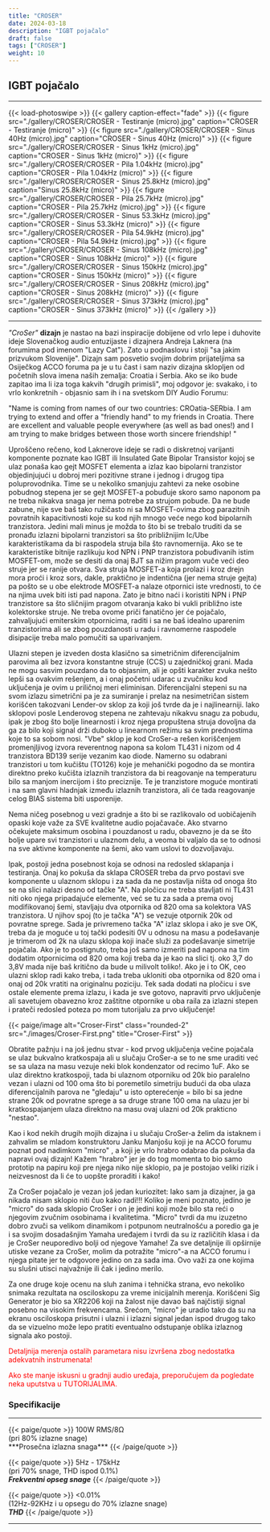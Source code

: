 ```yaml
---
title: "CROSER"
date: 2024-03-18
description: "IGBT pojačalo"
draft: false
tags: ["CROSER"]
weight: 10
---
```

## IGBT pojačalo

<hr>
{{< load-photoswipe >}}
{{< gallery caption-effect="fade" >}}
  {{< figure src="./gallery/CROSER/CROSER - Testiranje (micro).jpg" caption="CROSER - Testiranje (micro)" >}}
  {{< figure src="./gallery/CROSER/CROSER - Sinus 40Hz (micro).jpg" caption="CROSER - Sinus 40Hz (micro)" >}}
  {{< figure src="./gallery/CROSER/CROSER - Sinus 1kHz (micro).jpg" caption="CROSER - Sinus 1kHz (micro)" >}}
  {{< figure src="./gallery/CROSER/CROSER - Pila 1.04kHz (micro).jpg" caption="CROSER - Pila 1.04kHz (micro)" >}}
  {{< figure src="./gallery/CROSER/CROSER - Sinus 25.8kHz (micro).jpg" caption="Sinus 25.8kHz (micro)" >}}
  {{< figure src="./gallery/CROSER/CROSER - Pila 25.7kHz (micro).jpg" caption="CROSER - Pila 25.7kHz (micro).jpg" >}}
  {{< figure src="./gallery/CROSER/CROSER - Sinus 53.3kHz (micro).jpg" caption="CROSER - Sinus 53.3kHz (micro)" >}}
  {{< figure src="./gallery/CROSER/CROSER - Pila 54.9kHz (micro).jpg" caption="CROSER - Pila 54.9kHz (micro).jpg" >}}
  {{< figure src="./gallery/CROSER/CROSER - Sinus 108kHz (micro).jpg" caption="CROSER - Sinus 108kHz (micro)" >}}
  {{< figure src="./gallery/CROSER/CROSER - Sinus 150kHz (micro).jpg" caption="CROSER - Sinus 150kHz (micro)" >}}
  {{< figure src="./gallery/CROSER/CROSER - Sinus 208kHz (micro).jpg" caption="CROSER - Sinus 208kHz (micro)" >}}
  {{< figure src="./gallery/CROSER/CROSER - Sinus 373kHz (micro).jpg" caption="CROSER - Sinus 373kHz (micro)" >}}
{{< /gallery >}}
<hr>

*"CroSer"* **dizajn** je nastao na bazi inspiracije dobijene od vrlo lepe i duhovite ideje Slovenačkog audio entuzijaste i dizajnera Andreja Laknera (na forumima pod imenom "Lazy Cat"). Zato u podnaslovu i stoji "sa jakim prizvukom Slovenije". Dizajn sam posvetio svojim dobrim prijateljima sa Osiječkog ACCO foruma pa je u tu čast i sam naziv dizajna sklopljen od početnih slova imena naših zemalja: Croatia i Serbia. Ako se iko bude zapitao ima li iza toga kakvih "drugih primisli", moj odgovor je: svakako, i to vrlo konkretnih - objasnio sam ih i na svetskom DIY Audio Forumu:

"Name is coming from names of our two countries: CROatia-SERbia. I am trying to extend and offer a "friendly hand" to my friends in Croatia. There are excellent and valuable people everywhere (as well as bad ones!) and I am trying to make bridges between those worth sincere friendship! "

Uproščeno rečeno, kod Laknerove ideje se radi o diskretnoj varijanti komponente poznate kao IGBT ili Insulated Gate Bipolar Transistor kojoj se ulaz ponaša kao gejt MOSFET elementa a izlaz kao bipolarni tranzistor objedinjujući u dobroj meri pozitivne strane i jednog i drugog tipa poluprovodnika. Time se u nekoliko smanjuju zahtevi za neke osobine pobudnog stepena jer se gejt MOSFET-a pobuđuje skoro samo naponom pa ne treba nikakva snaga jer nema potrebe za strujom pobude. Da ne bude zabune, nije sve baš tako ružičasto ni sa MOSFET-ovima zbog parazitnih povratnih kapacitivnosti koje su kod njih mnogo veće nego kod bipolarnih tranzistora. Jedini mali minus je možda to što bi se trebalo truditi da se pronađu izlazni bipolarni tranzistori sa što približnijim Ic/Ube karakteristikama da bi raspodela struja bila što ravnomernija. Ako se te karakteristike bitnije razlikuju kod NPN i PNP tranzistora pobuđivanih istim MOSFET-om, može se desiti da onaj BJT sa nižim pragom vuče veći deo struje jer se ranije otvara. Sva struja MOSFET-a koja prolazi i kroz drejn mora proći i kroz sors, dakle, praktično je indentična (jer nema struje gejta) pa pošto se u obe elektrode MOSFET-a nalaze otpornici iste vrednosti, to će na njima uvek biti isti pad napona. Zato je bitno naći i koristiti NPN i PNP tranzistore sa što sličnijim pragom otvaranja kako bi vukli približno iste kolektorske struje. Ne treba ovome priči fanatično jer će pojačalo, zahvaljujući emiterskim otpornicima, raditi i sa ne baš idealno uparenim tranzistorima ali se zbog pouzdanosti u radu i ravnomerne raspodele disipacije treba malo pomučiti sa uparivanjem.

Ulazni stepen je izveden dosta klasično sa simetričnim diferencijalnim parovima ali bez izvora konstantne struje (CCS) u zajedničkoj grani. Mada ne mogu sasvim pouzdano da to objasnim, ali je opšti karakter zvuka nešto lepši sa ovakvim rešenjem, a i onaj početni udarac u zvučniku kod uključenja je ovim u priličnoj meri eliminisan. Diferencijalni stepeni su na svom izlazu simetrični pa je za sumiranje i prelaz na nesimetričan sistem korišćen takozvani Lender-ov sklop za koji još tvrde da je i najlinearniji. Iako sklopovi posle Lenderovog stepena ne zahtevaju nikakvu snagu za pobudu, ipak je zbog što bolje linearnosti i kroz njega propuštena struja dovoljna da ga za bilo koji signal drži duboko u linearnom režimu sa svim prednostima koje to sa sobom nosi. "Vbe" sklop je kod CroSer-a rešen koriščenjem promenjljivog izvora reverentnog napona sa kolom TL431 i nizom od 4 tranzistora BD139 serije vezanim kao diode. Namerno su odabrani tranzistori u tom kučištu (TO126) koje je mehanički pogodno da se montira direktno preko kučišta izlaznih tranzistora da bi reagovanje na temperaturu bilo sa manjom inercijom i što preciznije. Te je tranzistore moguće montirati i na sam glavni hladnjak između izlaznih tranzistora, ali će tada reagovanje celog BIAS sistema biti usporenije.

Nema ničeg posebnog u vezi gradnje a što bi se razlikovalo od uobičajenih opaski koje važe za SVE kvalitetne audio pojačavače. Ako stvarno očekujete maksimum osobina i pouzdanost u radu, obavezno je da se što bolje upare svi tranzistori u ulaznom delu, a veoma bi valjalo da se to odnosi na sve aktivne komponente na šemi, ako vam uslovi to dozvoljavaju.

Ipak, postoji jedna posebnost koja se odnosi na redosled sklapanja i testiranja. Onaj ko pokuša da sklapa CROSER treba da prvo postavi sve komponente u ulaznom sklopu i za sada da ne postavlja ništa od onoga što se na slici nalazi desno od tačke "A". Na pločicu ne treba stavljati ni TL431 niti oko njega pripadajuće elemente, već se tu za sada a prema ovoj modifikovanoj šemi, stavljaju dva otpornika od 820 oma sa kolektora VAS tranzistora. U njihov spoj (to je tačka "A") se vezuje otpornik 20k od povratne sprege. Sada je privremeno tačka "A" izlaz sklopa i ako je sve OK, treba da je moguće u toj tački podesiti 0V u odnosu na masu a podešavanje je trimerom od 2k na ulazu sklopa koji inače služi za podešavanje simetrije pojačala. Ako je to postignuto, treba još samo izmeriti pad napona na tim dodatim otpornicima od 820 oma koji treba da je kao na slici tj. oko 3,7 do 3,8V mada nije baš kritično da bude u milivolt toliko!. Ako je i to OK, ceo ulazni sklop radi kako treba, i tada treba ukloniti oba otpornika od 820 oma i onaj od 20k vratiti na originalnu poziciju. Tek sada dodati na pločicu i sve ostale elemente prema izlazu, i kada je sve gotovo, napraviti prvo uključenje ali savetujem obavezno kroz zaštitne otpornike u oba raila za izlazni stepen i prateči redosled poteza po mom tutorijalu za prvo uključenje!

<p>{{< paige/image alt="Croser-First" class="rounded-2" src="./images/Croser-First.png" title="Croser-First" >}}</p>

Obratite pažnju i na još jednu stvar - kod prvog uključenja večine pojačala se ulaz bukvalno kratkospaja ali u slučaju CroSer-a se to ne sme uraditi već se sa ulaza na masu vezuje neki blok kondenzator od recimo 1uF. Ako se ulaz direktno kratkospoji, tada bi ulaznom otporniku od 20k bio paralelno vezan i ulazni od 100 oma što bi poremetilo simetriju budući da oba ulaza diferencijalnih parova ne "gledaju" u isto opterećenje = bilo bi sa jedne strane 20k od povratne sprege a sa druge strane 100 oma na ulazu jer bi kratkospajanjem ulaza direktno na masu ovaj ulazni od 20k prakticno "nestao".

Kao i kod nekih drugih mojih dizajna i u slučaju CroSer-a želim da istaknem i zahvalim se mladom konstruktoru Janku Manjošu koji je na ACCO forumu poznat pod nadimkom "micro" , a koji je vrlo hrabro odabrao da pokuša da napravi ovaj dizajn! Kažem "hrabro" jer je do tog momenta to bio samo prototip na papiru koji pre njega niko nije sklopio, pa je postojao veliki rizik i neizvesnost da li će to uopšte proraditi i kako!

Za CroSer pojačalo je vezan još jedan kuriozitet: Iako sam ja dizajner, ja ga nikada nisam sklopio niti čuo kako radi!!! Koliko je meni poznato, jedino je "micro" do sada sklopio CroSer i on je jedini koji može bilo sta reći o njegovim zvučnim osobinama i kvalitetima. "Micro" tvrdi da mu izuzetno dobro zvuči sa velikom dinamikom i potpunom neutralnošću a poredio ga je i sa svojim dosadašnjim Yamaha uređajem i tvrdi da su iz različitih klasa i da je CroSer neuporedivo bolji od njegove Yamahe! Za sve detaljnije ili opširnije utiske vezane za CroSer, molim da potražite "micro"-a na ACCO forumu i njega pitate jer te odgovore jedino on za sada ima. Ovo važi za one kojima su slušni utisci najvažnije ili čak i jedino merilo.

Za one druge koje ocenu na sluh zanima i tehnička strana, evo nekoliko snimaka rezultata na osciloskopu za vreme inicijalnih merenja. Korišćeni Sig Generator je bio sa XR2206 koji na žalost nije davao baš najčistiji signal posebno na visokim frekvencama. Srećom, "micro" je uradio tako da su na ekranu osciloskopa prisutni i ulazni i izlazni signal jedan ispod drugog tako da se vizuelno može lepo pratiti eventualno odstupanje oblika izlaznog signala ako postoji.

<p style="color: red;" class="text-center">Detaljnija merenja ostalih parametara nisu izvršena zbog nedostatka adekvatnih instrumenata!</p>

<p style="color: red;" class="text-center">Ako ste manje iskusni u gradnji audio uređaja, preporučujem da pogledate neka uputstva u TUTORIJALIMA.</p>

### Specifikacije
<hr>
{{< paige/quote >}}
100W RMS/8Ω<br>(pri 80% izlazne snage)<br>***Prosečna izlazna snaga***
{{< /paige/quote >}}

{{< paige/quote >}}
5Hz - 175kHz<br>(pri 70% snage, THD ispod 0.1%)<br>***Frekventni opseg snage***
{{< /paige/quote >}}

{{< paige/quote >}}
<0.01%<br>(12Hz-92KHz i u opsegu do 70% izlazne snage)<br>***THD***
{{< /paige/quote >}}
<hr>

